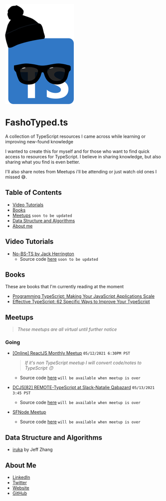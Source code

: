 <div align="left">
	<img src="./img/FashoTyped-logo.svg".svg"  alt="logo">
</div>

# FashoTyped.ts

A collection of TypeScript resources I came across while learning or improving new-found knowledge

I wanted to create this for myself and for those who want to find quick access to resources for TypeScript. I believe in sharing knowledge, but also sharing what you find is even better.

I'll also share notes from Meetups i'll be attending or just watch old ones I missed 😅.

## Table of Contents

- [Video Tutorials](#Video-Tutorials)
- [Books](#Books)
- [Meetups](#Meetups) `soon to be updated`
- [Data Structure and Algorithms](#Data-Structure-and-Algorithms)
- [About me](#About-me)

## Video Tutorials

- [No-BS-TS by Jack Herrington](https://www.youtube.com/playlist?list=PLNqp92_EXZBJYFrpEzdO2EapvU0GOJ09n)
  - Source code [here]() `soon to be updated`

## Books

These are books that I'm currently reading at the moment

- [Programming TypeScript: Making Your JavaScript Applications Scale](https://www.amazon.com/Programming-TypeScript-Making-JavaScript-Applications/dp/1492037656/ref=sr_1_5?dchild=1&keywords=TypeScript&qid=1620835511&sr=8-5)
- [Effective TypeScript: 62 Specific Ways to Improve Your TypeScript](https://www.amazon.com/Effective-TypeScript-Specific-Ways-Improve/dp/1492053740/ref=sr_1_7?dchild=1&keywords=TypeScript&qid=1620835511&sr=8-7)

## Meetups

> _These meetups are all virtual until further notice_

### Going

- [[Online] ReactJS Monthly Meetup](https://www.meetup.com/sandiegojs/events/lzptzrycchbqb/) `05/12/2021 6:30PM PST`

  > _If it's non TypeScript meetup I will convert code/notes to TypeScript 🙃_

  - Source code [here]() `will be available when meetup is over`

- [DCJS[82] REMOTE-TypeScript at Slack-Natalie Qabazard](https://www.meetup.com/DC-JavaScript/events/276814452/) `05/13/2021 3:45 PST`

  - Source code [here]() `will be available when meetup is over`

- [SFNode Meetup](https://www.meetup.com/sfnode/events/hdgjmrycchbrb/)

  - Source code [here]() `will be available when meetup is over`

## Data Structure and Algorithms

- [iruka](https://github.com/jeffzh4ng/iruka) by Jeff Zhang

## About Me

- [LinkedIn](https://www.linkedin.com/in/marvj/)
- [Twitter](https://twitter.com/saschamars)
- [Website](https://saschamars.me/)
- [GitHub](https://github.com/Mvrs)
